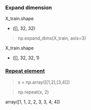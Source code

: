 ### Expand dimension

X_train.shape
- ([], 32, 32)

> np.expand_dims(X_train, axis=3)

X_train.shape
- ([], 32, 32, 1)

### [Repeat element](https://docs.scipy.org/doc/numpy/reference/generated/numpy.repeat.html)

> x = np.array([[1,2],[3,4]])

> np.repeat(x, 2)

array([1, 1, 2, 2, 3, 3, 4, 4])



